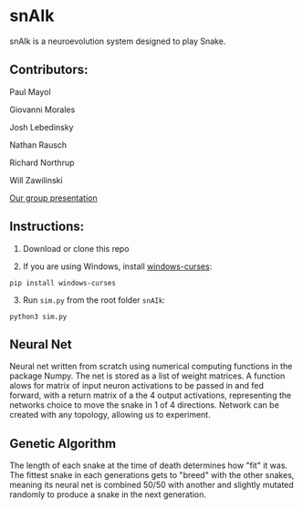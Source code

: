# snAIk

snAIk is a neuroevolution system designed to play Snake.

## Contributors:

Paul Mayol

Giovanni Morales

Josh Lebedinsky

Nathan Rausch

Richard Northrup

Will Zawilinski

[Our group presentation](https://docs.google.com/presentation/d/1xZgK9rnPcc02LQdOTg0_6cUooFeAgcZAJZcS8epcUdo/edit#slide=id.g35f391192_04)

## Instructions:

1. Download or clone this repo

2. If you are using Windows, install [windows-curses](https://pypi.org/project/windows-curses/):

```
pip install windows-curses
```

3. Run `sim.py` from the root folder `snAIk`:

```
python3 sim.py
```

## Neural Net
Neural net written from scratch using numerical computing functions in the package Numpy. The net is stored as a list of weight matrices. A function alows for matrix of input neuron activations to be passed in and fed forward, with a return matrix of a the 4 output activations, representing the networks choice to move the snake in 1 of 4 directions. Network can be created with any topology, allowing us to experiment.

## Genetic Algorithm
The length of each snake at the time of death determines how "fit" it was. The fittest snake in each generations gets to "breed" with the other snakes, meaning its neural net is combined 50/50 with another and slightly mutated randomly to produce a snake in the next generation.